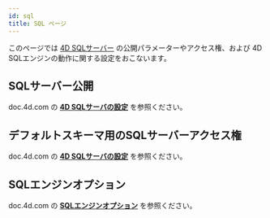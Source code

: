 ```yaml
---
id: sql
title: SQL ページ
---
```


このページでは [4D SQLサーバー](https://doc.4d.com/What-s-new/4D-SQL-Reference-19-R3/Using-SQL-in-4D.200-5680718.ja.html) の公開パラメーターやアクセス権、および 4D SQLエンジンの動作に関する設定をおこないます。

## SQLサーバー公開

doc.4d.com の [**4D SQLサーバの設定**](https://doc.4d.com/4Dv19R2/4D/19-R2/Configuration-of-4D-SQL-Server.300-5541563.ja.html) を参照ください。

## デフォルトスキーマ用のSQLサーバーアクセス権

doc.4d.com の [**4D SQLサーバの設定**](https://doc.4d.com/4Dv19R2/4D/19-R2/Configuration-of-4D-SQL-Server.300-5541563.ja.html) を参照ください。

## SQLエンジンオプション

doc.4d.com の [**SQLエンジンオプション**](https://doc.4d.com/4Dv19R3/4D/19-R3/4D-SQL-engine-implementation.300-5680725.ja.html) を参照ください。